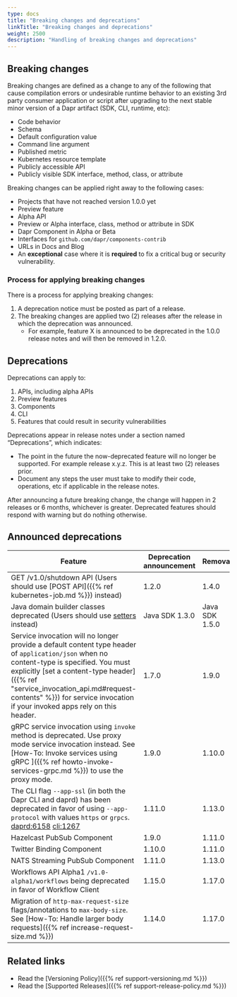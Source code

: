 ```yaml
---
type: docs
title: "Breaking changes and deprecations"
linkTitle: "Breaking changes and deprecations"
weight: 2500
description: "Handling of breaking changes and deprecations"
---
```


## Breaking changes 

Breaking changes are defined as a change to any of the following that cause compilation errors or undesirable runtime behavior to an existing 3rd party consumer application or script after upgrading to the next stable minor version of a Dapr artifact (SDK, CLI, runtime, etc):

- Code behavior
- Schema
- Default configuration value
- Command line argument
- Published metric
- Kubernetes resource template
- Publicly accessible API
- Publicly visible SDK interface, method, class, or attribute

Breaking changes can be applied right away to the following cases:

- Projects that have not reached version 1.0.0 yet
- Preview feature
- Alpha API
- Preview or Alpha interface, class, method or attribute in SDK
- Dapr Component in Alpha or Beta
- Interfaces for `github.com/dapr/components-contrib`
- URLs in Docs and Blog
- An **exceptional** case where it is **required** to fix a critical bug or security vulnerability.

### Process for applying breaking changes

There is a process for applying breaking changes:

1. A deprecation notice must be posted as part of a release. 
1. The breaking changes are applied two (2) releases after the release in which the deprecation was announced. 
   - For example, feature X is announced to be deprecated in the 1.0.0 release notes and will then be removed in 1.2.0.

## Deprecations

Deprecations can apply to:

1. APIs, including alpha APIs
1. Preview features
1. Components
1. CLI
1. Features that could result in security vulnerabilities

Deprecations appear in release notes under a section named “Deprecations”, which indicates:

- The point in the future the now-deprecated feature will no longer be supported. For example release x.y.z.  This is at least two (2) releases prior.
- Document any steps the user must take to modify their code, operations, etc if applicable in the release notes.

After announcing a future breaking change, the change will happen in 2 releases or 6 months, whichever is greater. Deprecated features should respond with warning but do nothing otherwise.


## Announced deprecations

| Feature                                                                                                                                                                                                                                                                                                     | Deprecation announcement | Removal        |
|-------------------------------------------------------------------------------------------------------------------------------------------------------------------------------------------------------------------------------------------------------------------------------------------------------------|--------------------------|----------------|
| GET /v1.0/shutdown API (Users should use [POST API]({{% ref kubernetes-job.md %}}) instead)                                                                                                                                                                                                                 | 1.2.0                    | 1.4.0          |
| Java domain builder classes deprecated (Users should use [setters](https://github.com/dapr/java-sdk/issues/587) instead)                                                                                                                                                                                    | Java SDK 1.3.0           | Java SDK 1.5.0 |
| Service invocation will no longer provide a default content type header of `application/json` when no content-type is specified. You must explicitly [set a content-type header]({{% ref "service_invocation_api.md#request-contents" %}}) for service invocation if your invoked apps rely on this header. | 1.7.0                    | 1.9.0          |
| gRPC service invocation using `invoke` method is deprecated. Use proxy mode service invocation instead. See [How-To: Invoke services using gRPC ]({{% ref howto-invoke-services-grpc.md %}}) to use the proxy mode.                                                                                         | 1.9.0                    | 1.10.0         |
| The CLI flag `--app-ssl` (in both the Dapr CLI and daprd) has been deprecated in favor of using `--app-protocol` with values `https` or `grpcs`. [daprd:6158](https://github.com/dapr/dapr/issues/6158) [cli:1267](https://github.com/dapr/cli/issues/1267)                                                 | 1.11.0                   | 1.13.0         |
| Hazelcast PubSub Component                                                                                                                                                                                                                                                                                  | 1.9.0                    | 1.11.0         |
| Twitter Binding Component                                                                                                                                                                                                                                                                                   | 1.10.0                   | 1.11.0         |
| NATS Streaming PubSub Component                                                                                                                                                                                                                                                                             | 1.11.0                   | 1.13.0         |
| Workflows API Alpha1 `/v1.0-alpha1/workflows` being deprecated in favor of Workflow Client                                                                                                                                                                                                                  | 1.15.0                   | 1.17.0         |
| Migration of `http-max-request-size` flags/annotations to `max-body-size`. See [How-To: Handle larger body requests]({{% ref increase-request-size.md %}})                                                                                                                                                  | 1.14.0                   | 1.17.0         |

## Related links

- Read the [Versioning Policy]({{% ref support-versioning.md %}})
- Read the [Supported Releases]({{% ref support-release-policy.md %}})
